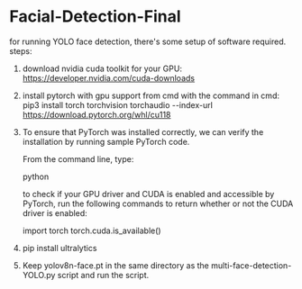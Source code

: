 # Facial-Detection-Final
for running YOLO face detection, there's some setup of software required.
steps:

1. download nvidia cuda toolkit for your GPU: https://developer.nvidia.com/cuda-downloads
2. install pytorch with gpu support from cmd with the command in cmd: pip3 install torch torchvision torchaudio --index-url https://download.pytorch.org/whl/cu118
3. To ensure that PyTorch was installed correctly, we can verify the installation by running sample PyTorch code.

	From the command line, type:

	python

	to check if your GPU driver and CUDA is enabled and accessible by PyTorch, run the following commands to return whether or not the CUDA driver is enabled:

	import torch
	torch.cuda.is_available()
4. pip install ultralytics
5. Keep yolov8n-face.pt in the same directory as the multi-face-detection-YOLO.py script and run the script.
